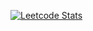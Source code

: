 [![Leetcode Stats](https://leetcard.jacoblin.cool/duzduran?theme=nord)](https://leetcode.com/duzduran)
